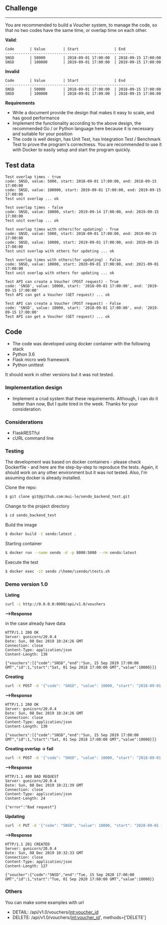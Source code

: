 ## Challenge

-------------------------------------------
You are recommended to build a Voucher system, to manage the code, so that no two codes have the same time, or overlap time on each other.

**Valid**:

```
Code       | Value        | Start                | End
----------------------------------------------------------
SNSD       | 50000        | 2018-09-01 17:00:00  | 2018-09-15 17:00:00
SNSD       | 100000       | 2019-09-01 17:00:00  | 2019-09-15 17:00:00
```

**Invalid**

```
Code       | Value        | Start                | End
----------------------------------------------------------
SNSD       | 50000        | 2018-09-01 17:00:00  | 2018-09-15 17:00:00
SNSD       | 100000       | 2018-09-01 17:00:00  | 2018-09-15 17:00:00
```
**Requirements**

- Write a document provide the design that makes it easy to scale, and has good performance
- Implement the functionality according to the above design, the recommended Go / or Python language here because it is necessary and suitable for your position
- The code is well design, has Unit Test, has Integration Test / Benchmark Test to prove the program's correctness. You are recommended to use it with Docker to easily setup and start the program quickly.

Test data
---------
```
Test overlap times - true
code: SNSD, value: 5000, start: 2018-09-01 17:00:00, end: 2018-09-15 17:00:00
code: SNSD, value: 100000, start: 2019-09-01 17:00:00, end: 2019-09-15 17:00:00
Test unit overlap ... ok

Test overlap times - false
code: SNSD, value: 10000, start: 2019-09-14 17:00:00, end: 2019-09-15 17:00:00
Test unit overlap ... ok

Test overlap times with others(for updating) - True
code: SNSD, value: 5000, start: 2018-09-01 17:00:00, end: 2019-09-15 17:00:00
code: SNSD, value: 10000, start: 2019-09-01 17:00:00, end: 2019-09-15 17:00:00
Test unit overlap with others for updating ... ok

Test overlap times with others(for updating) - False
code: SNSD, value: 10000, start: 2020-09-01 17:00:00, end: 2021-09-01 17:00:00
Test unit overlap with others for updating ... ok

Test API can create a Voucher (POST request) - True
code: 'SNSD', value: 10000, start: '2018-09-01 17:00:00', end: '2019-09-15 17:00:00'
Test API can get a Voucher (GET request) ... ok

Test API can create a Voucher (POST request) - False
code: 'SNSD', value: 10000, start: '2018-09-01 17:00:00', end: '2019-09-15 17:00:00'
Test API can get a Voucher (GET request) ... ok
```

## Code
- The code was developed using docker container with the following stack
- Python 3.6
- Flask micro web framework
- Python unittest

It should work in other versions but it was not tested.

### Implementation design
- Implement a crud system that these requirements. Although, I can do it better than now, But I quite tired in the week. Thanks for your consideration.

### Considerations
- FlaskRESTful
- cURL command line 

### Testing
The development was based on docker containers - please check Dockerfile - and here are the step-by-step to reproduce the tests. Again, it should work on any other environment but it was not tested. Also, I'm assuming docker is already installed.


Clone the repo:
```sh
$ git clone git@github.com:mui-le/sendo_backend_test.git
```

Change to the project directory
```sh
$ cd sendo_backend_test
```

Build the image
```sh
$ docker build -t sendo:latest .
```

Starting container
```sh
$ docker run --name sendo -d -p 8000:5000 --rm sendo:latest
```

Execute the test
```sh
$ docker exec -it sendo /\home/\sendo/\tests.sh
```

### Demo version 1.0

**Listing**

```sh
curl -i http://0.0.0.0:8000/api/v1.0/vouchers
```
**-->Response**

in the case already have data
```
HTTP/1.1 200 OK
Server: gunicorn/20.0.4
Date: Sun, 08 Dec 2019 10:24:26 GMT
Connection: close
Content-Type: application/json
Content-Length: 130

{"vouchers":[{"code":"SNSD","end":"Sun, 15 Sep 2019 17:00:00 GMT","id":1,"start":"Sat, 01 Sep 2018 17:00:00 GMT","value":10000}]}
```

**Creating**

```sh
curl -X POST -d '{"code": "SNSD", "value": 10000, "start": "2018-09-01 17:00:00", "end": "2019-09-15 17:00:00"}' -i -H "Content-Type: application/json" http://0.0.0.0:8000/api/v1.0/vouchers
```
**-->Response**

```
HTTP/1.1 200 OK
Server: gunicorn/20.0.4
Date: Sun, 08 Dec 2019 10:24:26 GMT
Connection: close
Content-Type: application/json
Content-Length: 130

{"vouchers":[{"code":"SNSD","end":"Sun, 15 Sep 2019 17:00:00 GMT","id":1,"start":"Sat, 01 Sep 2018 17:00:00 GMT","value":10000}]}
```

**Creating overlap -> fail**

```sh
curl -X POST -d '{"code": "SNSD", "value": 10000, "start": "2018-09-01 17:00:00", "end": "2019-09-15 17:00:00"}' -i -H "Content-Type: application/json" http://0.0.0.0:8000/api/v1.0/vouchers
```

**-->Response**

```
HTTP/1.1 400 BAD REQUEST
Server: gunicorn/20.0.4
Date: Sun, 08 Dec 2019 10:21:39 GMT
Connection: close
Content-Type: application/json
Content-Length: 24

{"error":"Bad request"}
```

**Updating**

```sh
curl -X PUT -d '{"code": "SNSD", "value": 10000, "start": "2020-09-01 17:00:00", "end": "2020-09-15 17:00:00"}' -i -H "Content-Type: application/json" http://0.0.0.0:8000/api/v1.0/vouchers/1
```

**-->Response**

```
HTTP/1.1 201 CREATED
Server: gunicorn/20.0.4
Date: Sun, 08 Dec 2019 10:32:33 GMT
Connection: close
Content-Type: application/json
Content-Length: 127

{"voucher":{"code":"SNSD","end":"Tue, 15 Sep 2020 17:00:00 GMT","id":1,"start":"Tue, 01 Sep 2020 17:00:00 GMT","value":10000}}
```

### Others
You can make some examples with url
- DETAIL: /api/v1.0/vouchers/<int:voucher_id>
- DELETE: /api/v1.0/vouchers/<int:voucher_id>', methods=['DELETE']















